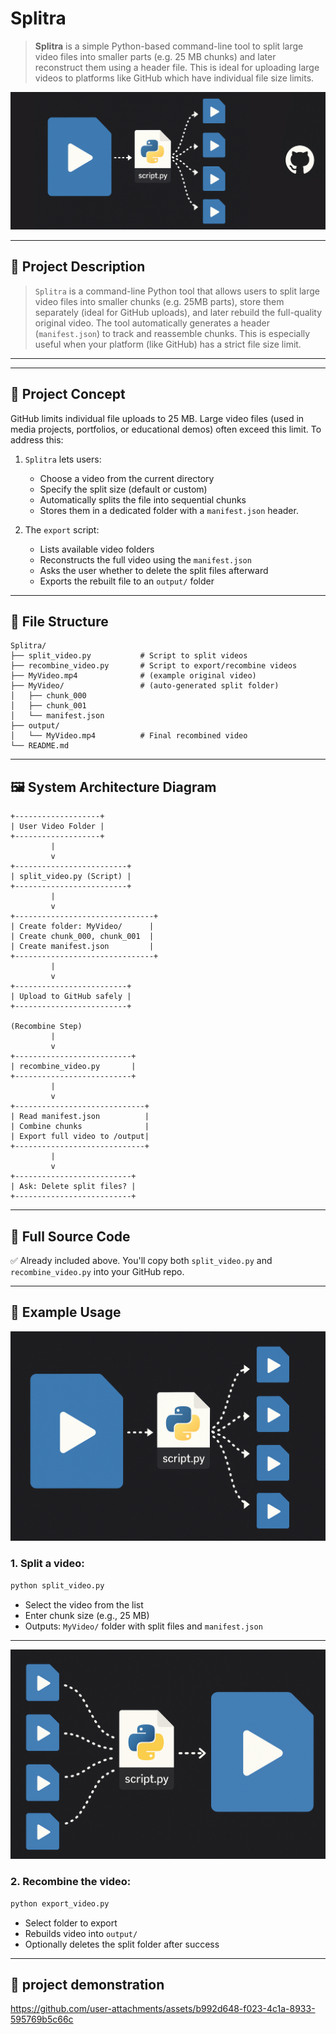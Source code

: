 # Splitra

> **Splitra** is a simple Python-based command-line tool to split large video files into smaller parts (e.g. 25 MB chunks) and later reconstruct them using a header file. This is ideal for uploading large videos to platforms like GitHub which have individual file size limits.

<img src="img/img (1).png">

---

## 📃 Project Description

> `Splitra` is a command-line Python tool that allows users to split large video files into smaller chunks (e.g. 25MB parts), store them separately (ideal for GitHub uploads), and later rebuild the full-quality original video. The tool automatically generates a header (`manifest.json`) to track and reassemble chunks. This is especially useful when your platform (like GitHub) has a strict file size limit.

---

---

## 🧠 Project Concept

GitHub limits individual file uploads to 25 MB. Large video files (used in media projects, portfolios, or educational demos) often exceed this limit. To address this:

1. `Splitra` lets users:

   * Choose a video from the current directory
   * Specify the split size (default or custom)
   * Automatically splits the file into sequential chunks
   * Stores them in a dedicated folder with a `manifest.json` header.

2. The `export` script:

   * Lists available video folders
   * Reconstructs the full video using the `manifest.json`
   * Asks the user whether to delete the split files afterward
   * Exports the rebuilt file to an `output/` folder

---

## 📁 File Structure

```
Splitra/
├── split_video.py           # Script to split videos
├── recombine_video.py       # Script to export/recombine videos
├── MyVideo.mp4              # (example original video)
├── MyVideo/                 # (auto-generated split folder)
│   ├── chunk_000
│   ├── chunk_001
│   └── manifest.json
├── output/
│   └── MyVideo.mp4          # Final recombined video
└── README.md
```

---

## 🖼️ System Architecture Diagram

```
+-------------------+
| User Video Folder |
+-------------------+
         |
         v
+-------------------------+
| split_video.py (Script) |
+-------------------------+
         |
         v
+-------------------------------+
| Create folder: MyVideo/      |
| Create chunk_000, chunk_001  |
| Create manifest.json         |
+-------------------------------+
         |
         v
+-------------------------+
| Upload to GitHub safely |
+-------------------------+

(Recombine Step)
         |
         v
+--------------------------+
| recombine_video.py       |
+--------------------------+
         |
         v
+-----------------------------+
| Read manifest.json          |
| Combine chunks              |
| Export full video to /output|
+-----------------------------+
         |
         v
+--------------------------+
| Ask: Delete split files? |
+--------------------------+
```

---

## 🐍 Full Source Code

✅ Already included above. You'll copy both `split_video.py` and `recombine_video.py` into your GitHub repo.

---

## 🧪 Example Usage

<img src="img/img (2).png">

### 1. Split a video:

```bash
python split_video.py
```

* Select the video from the list
* Enter chunk size (e.g., 25 MB)
* Outputs: `MyVideo/` folder with split files and `manifest.json`

---

<img src="img/img (3).png">

### 2. Recombine the video:

```bash
python export_video.py
```

* Select folder to export
* Rebuilds video into `output/`
* Optionally deletes the split folder after success

---

## 🎯 project demonstration

https://github.com/user-attachments/assets/b992d648-f023-4c1a-8933-595769b5c66c

